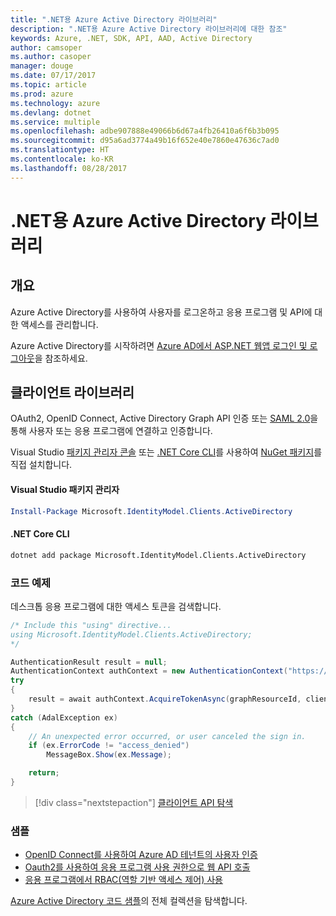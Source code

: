 ```yaml
---
title: ".NET용 Azure Active Directory 라이브러리"
description: ".NET용 Azure Active Directory 라이브러리에 대한 참조"
keywords: Azure, .NET, SDK, API, AAD, Active Directory
author: camsoper
ms.author: casoper
manager: douge
ms.date: 07/17/2017
ms.topic: article
ms.prod: azure
ms.technology: azure
ms.devlang: dotnet
ms.service: multiple
ms.openlocfilehash: adbe907888e49066b6d67a4fb26410a6f6b3b095
ms.sourcegitcommit: d95a6ad3774a49b16f652e40e7860e47636c7ad0
ms.translationtype: HT
ms.contentlocale: ko-KR
ms.lasthandoff: 08/28/2017
---
```

# <a name="azure-active-directory-libraries-for-net"></a>.NET용 Azure Active Directory 라이브러리

## <a name="overview"></a>개요

Azure Active Directory를 사용하여 사용자를 로그온하고 응용 프로그램 및 API에 대한 액세스를 관리합니다.

Azure Active Directory를 시작하려면 [Azure AD에서 ASP.NET 웹앱 로그인 및 로그아웃](https://docs.microsoft.com/en-us/azure/active-directory/develop/active-directory-devquickstarts-webapp-dotnet)을 참조하세요.

## <a name="client-library"></a>클라이언트 라이브러리

OAuth2, OpenID Connect, Active Directory Graph API 인증 또는 [SAML 2.0](https://docs.microsoft.com/azure/active-directory/develop/active-directory-saml-protocol-reference)을 통해 사용자 또는 응용 프로그램에 연결하고 인증합니다.

Visual Studio [패키지 관리자 콘솔][PackageManager] 또는 [.NET Core CLI][DotNetCLI]를 사용하여 [NuGet 패키지](https://www.nuget.org/packages/Microsoft.Azure.Management.AppService.Fluent)를 직접 설치합니다.

#### <a name="visual-studio-package-manager"></a>Visual Studio 패키지 관리자

```powershell
Install-Package Microsoft.IdentityModel.Clients.ActiveDirectory
```

#### <a name="net-core-cli"></a>.NET Core CLI

```bash
dotnet add package Microsoft.IdentityModel.Clients.ActiveDirectory
```

### <a name="code-example"></a>코드 예제

데스크톱 응용 프로그램에 대한 액세스 토큰을 검색합니다.

```csharp
/* Include this "using" directive...
using Microsoft.IdentityModel.Clients.ActiveDirectory;
*/

AuthenticationResult result = null;
AuthenticationContext authContext = new AuthenticationContext("https://someauthority.com");
try
{
    result = await authContext.AcquireTokenAsync(graphResourceId, clientId, redirectUri, new PlatformParameters(PromptBehavior.Auto));
}
catch (AdalException ex)
{
    // An unexpected error occurred, or user canceled the sign in.
    if (ex.ErrorCode != "access_denied")
        MessageBox.Show(ex.Message);

    return;
}
```

> [!div class="nextstepaction"]
> [클라이언트 API 탐색](/dotnet/api/overview/azure/activedirectory/client)

### <a name="samples"></a>샘플

* [OpenID Connect를 사용하여 Azure AD 테넌트의 사용자 인증](https://github.com/Azure-Samples/active-directory-dotnet-webapp-openidconnect)
* [Oauth2를 사용하여 응용 프로그램 사용 권한으로 웹 API 호출](https://github.com/Azure-Samples/active-directory-dotnet-webapp-webapi-oauth2-appidentity)
* [응용 프로그램에서 RBAC(역할 기반 액세스 제어) 사용](https://github.com/Azure-Samples/active-directory-dotnet-webapp-roleclaims)

[Azure Active Directory 코드 샘플](https://docs.microsoft.com/en-us/azure/active-directory/develop/active-directory-code-samples)의 전체 컬렉션을 탐색합니다.

[PackageManager]: https://docs.microsoft.com/nuget/tools/package-manager-console
[DotNetCLI]: https://docs.microsoft.com/en-us/dotnet/core/tools/dotnet-add-package
